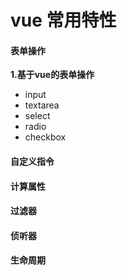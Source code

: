 # vue 常用特性

#### 表单操作

<strong>1.基于vue的表单操作</strong> 

- input
- textarea
- select
- radio
- checkbox

#### 自定义指令

#### 计算属性

#### 过滤器

#### 侦听器

#### 生命周期

